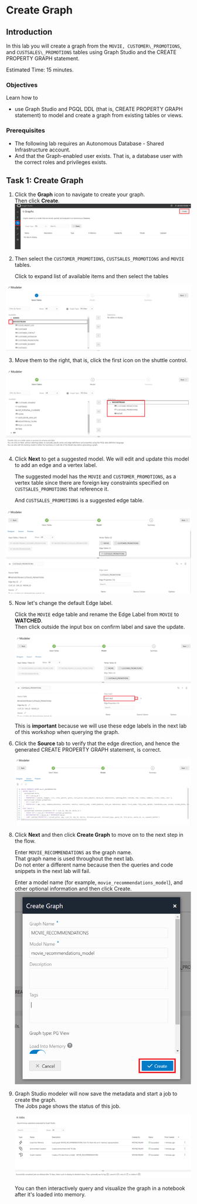 # Create Graph

## Introduction

In this lab you will create a graph from the `MOVIE, CUSTOMER\_PROMOTIONS`, and `CUSTSALES\_PROMOTIONS` tables using Graph Studio and the CREATE PROPERTY GRAPH statement.

Estimated Time: 15 minutes.

### Objectives

Learn how to
- use Graph Studio and PGQL DDL (that is, CREATE PROPERTY GRAPH statement) to model and create a graph from existing tables or views.

### Prerequisites

- The following lab requires an Autonomous Database - Shared Infrastructure account.
- And that the Graph-enabled user exists. That is, a database user with the correct roles and privileges exists.

## Task 1: Create Graph

1. Click the **Graph** icon to navigate to create your graph.  
   Then click **Create**.  
   ![Shows where the create button modeler is](images/graph-create-button.png " ")  

2. Then select the `CUSTOMER_PROMOTIONS`, `CUSTSALES_PROMOTIONS` and `MOVIE` tables.

    Click to expand list of available items and then select the tables

  ![Shows how to select the BANK_ACCOUNTS and BANK_TXNS](./images/selected-tables.png " ")

3. Move them to the right, that is, click the first icon on the shuttle control.   

  ![Shows the selected tables](./images/select-tables.png " ")

4.  Click **Next** to get a suggested model. We will edit and update this model to add an edge and a vertex label.  

    The suggested model has the `MOVIE` and `CUSTOMER_PROMOTIONS`, as a vertex table since there are foreign key constraints specified on `CUSTSALES_PROMOTIONS` that reference it.   

    And `CUSTSALES_PROMOTIONS` is a suggested edge table.

  ![Shows the vertex and edge table](./images/create-graph-suggested-model.png " ")    


5.  Now let's change the default Edge label.   

    Click the `MOVIE` edge table and rename the Edge Label from `MOVIE` to **WATCHED**.  
    Then click outside the input box on confirm label and save the update.  

    ![Changed the label name of the edge to Transfers](images/edit-edge-label.png " ")  

    This is **important** because we will use these edge labels in the next lab of this workshop when querying the graph.  

6. Click the **Source** tab to verify that the edge direction, and hence the generated CREATE PROPERTY GRAPH statement, is correct.


   ![Verifies that the direction of the edge is correct in the source](images/generated-cpg-statement.png " ")  

<!---
  **An alternate approach:** In the earlier Step 5 you could have just updated the CREATE PROPERTY GRAPH statement and saved the updates. That is, you could have just replaced the existing statement with the following one which specifies that the SOURCE KEY is  `from_acct_id`  and the DESTINATION KEY is `to_acct_id`.  

    ```
    -- This is not required if you used swap edge in UI to fix the edge direction.
    -- This is only to illustrate an alternate approach.
    <copy>
    CREATE PROPERTY GRAPH bank_graph
        VERTEX TABLES (
            BANK_ACCOUNTS as ACCOUNTS
            KEY (ACCT_ID)
            LABEL ACCOUNTS
            PROPERTIES (ACCT_ID, NAME)
        )
        EDGE TABLES (
            BANK_TXNS
            KEY (FROM_ACCT_ID, TO_ACCT_ID, AMOUNT)
            SOURCE KEY (FROM_ACCT_ID) REFERENCES ACCOUNTS
            DESTINATION KEY (TO_ACCT_ID) REFERENCES ACCOUNTS
            LABEL TRANSFERS
            PROPERTIES (AMOUNT, DESCRIPTION)
        )
    </copy>
    ```

   ![ALT text is not available for this image](images/correct-ddl-save.png " " )  

   **Important:** Click the **Save** (floppy disk icon) to commit the changes.
--->

8. Click **Next** and then click **Create Graph** to move on to the next step in the flow.   

   Enter `MOVIE_RECOMMENDATIONS` as the graph name.  
   That graph name is used throughout the next lab.  
   Do not enter a different name because then the queries and code snippets in the next lab will fail.  

   Enter a model name (for example, `movie_recommendations_model`), and other optional information and then click Create.
   ![Shows the create graph window where you assign the graph a name](./images/create-graph-dialog.png " ")

9. Graph Studio modeler will now save the metadata and start a job to create the graph.  
   The Jobs page shows the status of this job.

   ![Shows the job tab with the job status as successful](./images/jobs-create-graph.png " ")  

   You can then interactively query and visualize the graph in a notebook after it's loaded into memory.

   <!---
   ## Task 2: Load a graph into memory

   The MOVIE_RECOMMENDATIONS graph has been created for you from the tables CUSTOMER\_PROMOTIONS, CUSTSALES\_PROMOTIONS, and MOVIE (as explained earlier).  You will now load this graph from the database into the in-memory graph server.  

   1. Click the **Graphs** icon.

       ![Click the Graphs icon](images/task2step1.png " ")

       You will see that the MOVIE_RECOMMENDATIONS graph is available.

       ![See the list of graphs](images/task2step2.png " ")

   2. Click the **3 dots** on the right and click **Load Graph Into Memory**.

       ![Expand the 3 dots on the right](images/task2step3.png " ")

   3. Accept the defaults and click **Yes**.  

       ![Click Yes](images/task2step4.png " ")

       Next see that the load into memory is in progress:  

       ![See the load into memory In Progress](images/task2step5.png " ")

       About two minutes later the load job should complete successfully.

       ![See the load job completed](images/task2step6.png " ")

       **Note:** If the load into memory fails, retry Steps 2 and 3.

    Click the Graphs icon again to see that the graph is now in memory.  

       ![See the graph loaded into memory](images/task2step7.png " ")
--->

## Acknowledgements
* **Author** - Melli Annamalai, Product Manager, Oracle Spatial and Graph
* **Contributors** -  Jayant Sharma
* **Last Updated By/Date** - Ramu Murakami Gutierrez, Product Manager, Oracle Spatial and Graph, February 2023
